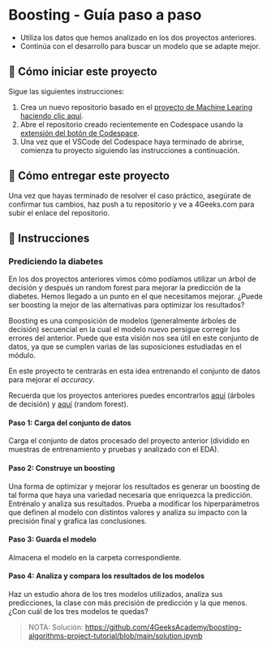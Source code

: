 <!-- hide -->
# Boosting - Guía paso a paso
<!-- endhide -->

- Utiliza los datos que hemos analizado en los dos proyectos anteriores.
- Continúa con el desarrollo para buscar un modelo que se adapte mejor.

<onlyfor saas="false" withBanner="false">
  
## 🌱  Cómo iniciar este proyecto

Sigue las siguientes instrucciones:

1. Crea un nuevo repositorio basado en el [proyecto de Machine Learing](https://github.com/4GeeksAcademy/machine-learning-python-template/generate) [haciendo clic aquí](https://github.com/4GeeksAcademy/machine-learning-python-template).
2. Abre el repositorio creado recientemente en Codespace usando la [extensión del botón de Codespace](https://docs.github.com/en/codespaces/developing-in-codespaces/creating-a-codespace-for-a-repository#creating-a-codespace-for-a-repository).
3. Una vez que el VSCode del Codespace haya terminado de abrirse, comienza tu proyecto siguiendo las instrucciones a continuación.

</onlyfor>

## 🚛 Cómo entregar este proyecto

Una vez que hayas terminado de resolver el caso práctico, asegúrate de confirmar tus cambios, haz push a tu repositorio y ve a 4Geeks.com para subir el enlace del repositorio.

## 📝 Instrucciones

### Prediciendo la diabetes

En los dos proyectos anteriores vimos cómo podíamos utilizar un árbol de decisión y después un random forest para mejorar la predicción de la diabetes. Hemos llegado a un punto en el que necesitamos mejorar. ¿Puede ser boosting la mejor de las alternativas para optimizar los resultados?

Boosting es una composición de modelos (generalmente árboles de decisión) secuencial en la cual el modelo nuevo persigue corregir los errores del anterior. Puede que esta visión nos sea útil en este conjunto de datos, ya que se cumplen varias de las suposiciones estudiadas en el módulo.

En este proyecto te centrarás en esta idea entrenando el conjunto de datos para mejorar el $accuracy$.

Recuerda que los proyectos anteriores puedes encontrarlos [aquí](https://github.com/4GeeksAcademy/decision-tree-project-tutorial) (árboles de decisión) y [aquí](https://github.com/4GeeksAcademy/random-forest-project-tutorial) (random forest).

#### Paso 1: Carga del conjunto de datos

Carga el conjunto de datos procesado del proyecto anterior (dividido en muestras de entrenamiento y pruebas y analizado con el EDA).

#### Paso 2: Construye un boosting

Una forma de optimizar y mejorar los resultados es generar un boosting de tal forma que haya una variedad necesaria que enriquezca la predicción. Entrénalo y analiza sus resultados. Prueba a modificar los hiperparámetros que definen al modelo con distintos valores y analiza su impacto con la precisión final y grafica las conclusiones.

#### Paso 3: Guarda el modelo

Almacena el modelo en la carpeta correspondiente.

#### Paso 4: Analiza y compara los resultados de los modelos

Haz un estudio ahora de los tres modelos utilizados, analiza sus predicciones, la clase con más precisión de predicción y la que menos. ¿Con cuál de los tres modelos te quedas?

> NOTA: Solución: https://github.com/4GeeksAcademy/boosting-algorithms-project-tutorial/blob/main/solution.ipynb

